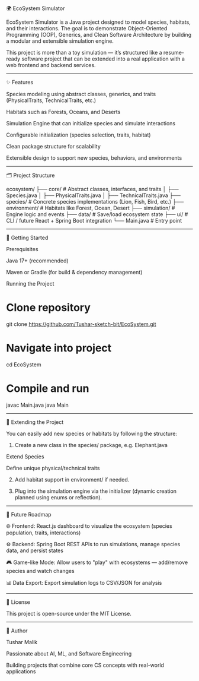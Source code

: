 🌍 EcoSystem Simulator

EcoSystem Simulator is a Java project designed to model species, habitats, and their interactions. The goal is to demonstrate Object-Oriented Programming (OOP), Generics, and Clean Software Architecture by building a modular and extensible simulation engine.

This project is more than a toy simulation — it’s structured like a resume-ready software project that can be extended into a real application with a web frontend and backend services.


---

✨ Features

Species modeling using abstract classes, generics, and traits (PhysicalTraits, TechnicalTraits, etc.)

Habitats such as Forests, Oceans, and Deserts

Simulation Engine that can initialize species and simulate interactions

Configurable initialization (species selection, traits, habitat)

Clean package structure for scalability

Extensible design to support new species, behaviors, and environments



---

🗂️ Project Structure

ecosystem/
├── core/            # Abstract classes, interfaces, and traits
│   ├── Species.java
│   ├── PhysicalTraits.java
│   ├── TechnicalTraits.java
├── species/         # Concrete species implementations (Lion, Fish, Bird, etc.)
├── environment/     # Habitats like Forest, Ocean, Desert
├── simulation/      # Engine logic and events
├── data/            # Save/load ecosystem state
├── ui/              # CLI / future React + Spring Boot integration
└── Main.java        # Entry point


---

🚀 Getting Started

Prerequisites

Java 17+ (recommended)

Maven or Gradle (for build & dependency management)


Running the Project

# Clone repository
git clone https://github.com/Tushar-sketch-bit/EcoSystem.git

# Navigate into project
cd EcoSystem

# Compile and run
javac Main.java
java Main


---

🧩 Extending the Project

You can easily add new species or habitats by following the structure:

1. Create a new class in the species/ package, e.g. Elephant.java

Extend Species<MammalTraits>

Define unique physical/technical traits



2. Add habitat support in environment/ if needed.


3. Plug into the simulation engine via the initializer (dynamic creation planned using enums or reflection).




---

🔮 Future Roadmap

🌐 Frontend: React.js dashboard to visualize the ecosystem (species population, traits, interactions)

⚙️ Backend: Spring Boot REST APIs to run simulations, manage species data, and persist states

🎮 Game-like Mode: Allow users to "play" with ecosystems — add/remove species and watch changes

📊 Data Export: Export simulation logs to CSV/JSON for analysis



---

📜 License

This project is open-source under the MIT License.


---

👤 Author

Tushar Malik

Passionate about AI, ML, and Software Engineering

Building projects that combine core CS concepts with real-world applications

